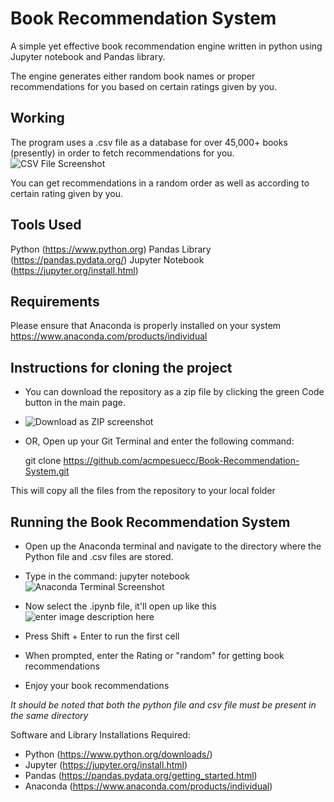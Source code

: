 


# Book Recommendation System


A simple yet effective book recommendation engine written in python using Jupyter notebook and Pandas library.

The engine generates either random book names or proper recommendations for you based on certain ratings given by you.


## Working



The program uses a .csv file as a database for over 45,000+ books (presently) in order to fetch recommendations for you.
![CSV File Screenshot](https://i.ibb.co/p2tbSv3/img-2.png)

You can get recommendations in a random order as well as according to certain rating given by you.

## Tools Used

Python (https://www.python.org)
Pandas Library (https://pandas.pydata.org/)
Jupyter Notebook (https://jupyter.org/install.html)

## Requirements

Please ensure that Anaconda is properly installed on your system
https://www.anaconda.com/products/individual

## Instructions for cloning the project
- You can download the repository as a zip file by clicking the green Code button in the main page.
- ![Download as ZIP screenshot](https://i.ibb.co/Fg1fmXx/img-1.png)
-  OR, Open up your Git Terminal and enter the following command:

    git clone https://github.com/acmpesuecc/Book-Recommendation-System.git

This will copy all the files from the repository to your local folder

## Running the Book Recommendation System

 - Open up the Anaconda terminal and navigate to the directory where the
   Python file and .csv files are stored.

- Type in the command: jupyter notebook 
![Anaconda Terminal Screenshot](https://i.ibb.co/thbdw5f/img-3.png)

- Now select the .ipynb file, it'll open up like this 
![enter image description here](https://i.ibb.co/Qk1Mz3t/img-4.png)

- Press Shift + Enter to run the first cell

- When prompted, enter the Rating or "random" for getting book recommendations
- Enjoy your book recommendations

*It should be noted that both the python file and csv file must be present in the same directory*


Software and Library Installations Required:

- Python (https://www.python.org/downloads/)
- Jupyter (https://jupyter.org/install.html)
- Pandas (https://pandas.pydata.org/getting_started.html)
- Anaconda (https://www.anaconda.com/products/individual)

